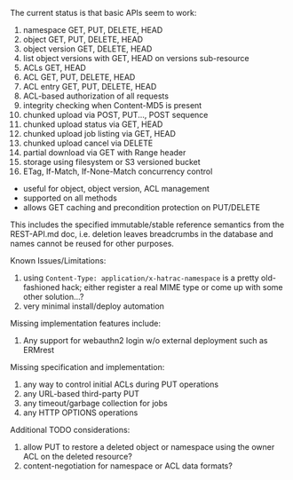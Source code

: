 
The current status is that basic APIs seem to work: 
 
1. namespace GET, PUT, DELETE, HEAD
1. object GET, PUT, DELETE, HEAD
1. object version GET, DELETE, HEAD
1. list object versions with GET, HEAD on versions sub-resource
1. ACLs GET, HEAD
1. ACL GET, PUT, DELETE, HEAD
1. ACL entry GET, PUT, DELETE, HEAD
1. ACL-based authorization of all requests
1. integrity checking when Content-MD5 is present
1. chunked upload via POST, PUT..., POST sequence
1. chunked upload status via GET, HEAD
1. chunked upload job listing via GET, HEAD
1. chunked upload cancel via DELETE
1. partial download via GET with Range header
1. storage using filesystem or S3 versioned bucket
1. ETag, If-Match, If-None-Match concurrency control
  - useful for object, object version, ACL management
  - supported on all methods
  - allows GET caching and precondition protection on PUT/DELETE

This includes the specified immutable/stable reference semantics from 
the REST-API.md doc, i.e. deletion leaves breadcrumbs in the database 
and names cannot be reused for other purposes. 

Known Issues/Limitations:

1. using `Content-Type: application/x-hatrac-namespace` is a pretty
   old-fashioned hack; either register a real MIME type or come up
   with some other solution...?
1. very minimal install/deploy automation

Missing implementation features include: 
 
1. Any support for webauthn2 login w/o external deployment such as ERMrest
 
Missing specification and implementation: 

1. any way to control initial ACLs during PUT operations 
1. any URL-based third-party PUT 
1. any timeout/garbage collection for jobs 
1. any HTTP OPTIONS operations 

Additional TODO considerations:

1. allow PUT to restore a deleted object or namespace using the owner
   ACL on the deleted resource?
1. content-negotiation for namespace or ACL data formats?
